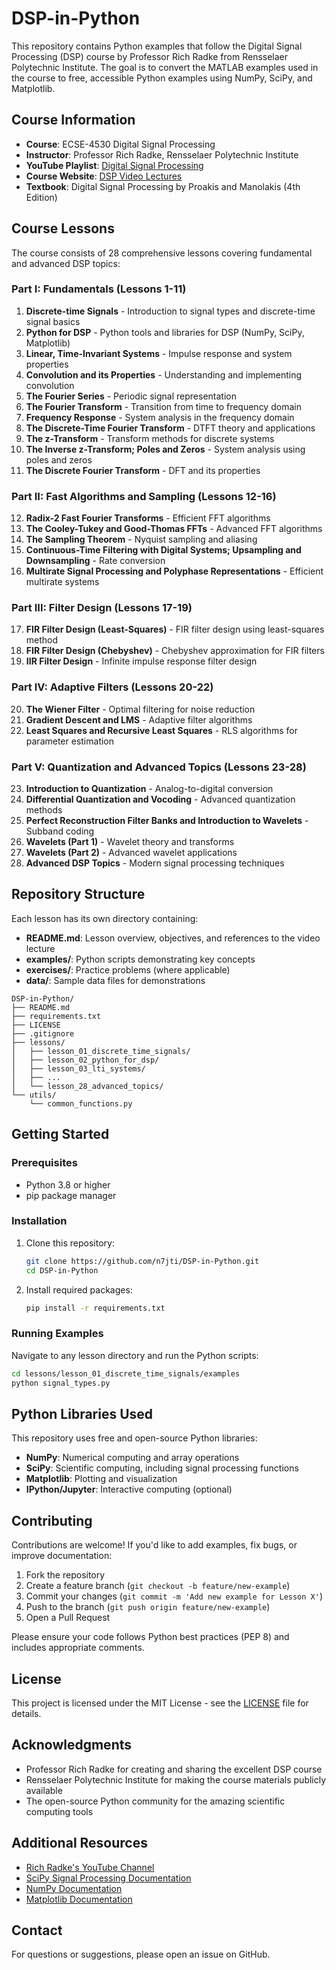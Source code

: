 # DSP-in-Python

This repository contains Python examples that follow the Digital Signal Processing (DSP) course by Professor Rich Radke from Rensselaer Polytechnic Institute. The goal is to convert the MATLAB examples used in the course to free, accessible Python examples using NumPy, SciPy, and Matplotlib.

## Course Information

- **Course**: ECSE-4530 Digital Signal Processing
- **Instructor**: Professor Rich Radke, Rensselaer Polytechnic Institute
- **YouTube Playlist**: [Digital Signal Processing](https://www.youtube.com/playlist?list=PLuh62Q4Sv7BUSzx5Jr8Wrxxn-U10qG1et)
- **Course Website**: [DSP Video Lectures](https://sites.ecse.rpi.edu/~rjradke/dspcourse.html)
- **Textbook**: Digital Signal Processing by Proakis and Manolakis (4th Edition)

## Course Lessons

The course consists of 28 comprehensive lessons covering fundamental and advanced DSP topics:

### Part I: Fundamentals (Lessons 1-11)
1. **Discrete-time Signals** - Introduction to signal types and discrete-time signal basics
2. **Python for DSP** - Python tools and libraries for DSP (NumPy, SciPy, Matplotlib)
3. **Linear, Time-Invariant Systems** - Impulse response and system properties
4. **Convolution and its Properties** - Understanding and implementing convolution
5. **The Fourier Series** - Periodic signal representation
6. **The Fourier Transform** - Transition from time to frequency domain
7. **Frequency Response** - System analysis in the frequency domain
8. **The Discrete-Time Fourier Transform** - DTFT theory and applications
9. **The z-Transform** - Transform methods for discrete systems
10. **The Inverse z-Transform; Poles and Zeros** - System analysis using poles and zeros
11. **The Discrete Fourier Transform** - DFT and its properties

### Part II: Fast Algorithms and Sampling (Lessons 12-16)
12. **Radix-2 Fast Fourier Transforms** - Efficient FFT algorithms
13. **The Cooley-Tukey and Good-Thomas FFTs** - Advanced FFT algorithms
14. **The Sampling Theorem** - Nyquist sampling and aliasing
15. **Continuous-Time Filtering with Digital Systems; Upsampling and Downsampling** - Rate conversion
16. **Multirate Signal Processing and Polyphase Representations** - Efficient multirate systems

### Part III: Filter Design (Lessons 17-19)
17. **FIR Filter Design (Least-Squares)** - FIR filter design using least-squares method
18. **FIR Filter Design (Chebyshev)** - Chebyshev approximation for FIR filters
19. **IIR Filter Design** - Infinite impulse response filter design

### Part IV: Adaptive Filters (Lessons 20-22)
20. **The Wiener Filter** - Optimal filtering for noise reduction
21. **Gradient Descent and LMS** - Adaptive filter algorithms
22. **Least Squares and Recursive Least Squares** - RLS algorithms for parameter estimation

### Part V: Quantization and Advanced Topics (Lessons 23-28)
23. **Introduction to Quantization** - Analog-to-digital conversion
24. **Differential Quantization and Vocoding** - Advanced quantization methods
25. **Perfect Reconstruction Filter Banks and Introduction to Wavelets** - Subband coding
26. **Wavelets (Part 1)** - Wavelet theory and transforms
27. **Wavelets (Part 2)** - Advanced wavelet applications
28. **Advanced DSP Topics** - Modern signal processing techniques

## Repository Structure

Each lesson has its own directory containing:
- **README.md**: Lesson overview, objectives, and references to the video lecture
- **examples/**: Python scripts demonstrating key concepts
- **exercises/**: Practice problems (where applicable)
- **data/**: Sample data files for demonstrations

```
DSP-in-Python/
├── README.md
├── requirements.txt
├── LICENSE
├── .gitignore
├── lessons/
│   ├── lesson_01_discrete_time_signals/
│   ├── lesson_02_python_for_dsp/
│   ├── lesson_03_lti_systems/
│   ├── ...
│   └── lesson_28_advanced_topics/
└── utils/
    └── common_functions.py
```

## Getting Started

### Prerequisites

- Python 3.8 or higher
- pip package manager

### Installation

1. Clone this repository:
   ```bash
   git clone https://github.com/n7jti/DSP-in-Python.git
   cd DSP-in-Python
   ```

2. Install required packages:
   ```bash
   pip install -r requirements.txt
   ```

### Running Examples

Navigate to any lesson directory and run the Python scripts:

```bash
cd lessons/lesson_01_discrete_time_signals/examples
python signal_types.py
```

## Python Libraries Used

This repository uses free and open-source Python libraries:

- **NumPy**: Numerical computing and array operations
- **SciPy**: Scientific computing, including signal processing functions
- **Matplotlib**: Plotting and visualization
- **IPython/Jupyter**: Interactive computing (optional)

## Contributing

Contributions are welcome! If you'd like to add examples, fix bugs, or improve documentation:

1. Fork the repository
2. Create a feature branch (`git checkout -b feature/new-example`)
3. Commit your changes (`git commit -m 'Add new example for Lesson X'`)
4. Push to the branch (`git push origin feature/new-example`)
5. Open a Pull Request

Please ensure your code follows Python best practices (PEP 8) and includes appropriate comments.

## License

This project is licensed under the MIT License - see the [LICENSE](LICENSE) file for details.

## Acknowledgments

- Professor Rich Radke for creating and sharing the excellent DSP course
- Rensselaer Polytechnic Institute for making the course materials publicly available
- The open-source Python community for the amazing scientific computing tools

## Additional Resources

- [Rich Radke's YouTube Channel](https://www.youtube.com/@RichRadke)
- [SciPy Signal Processing Documentation](https://docs.scipy.org/doc/scipy/reference/signal.html)
- [NumPy Documentation](https://numpy.org/doc/)
- [Matplotlib Documentation](https://matplotlib.org/stable/contents.html)

## Contact

For questions or suggestions, please open an issue on GitHub.
